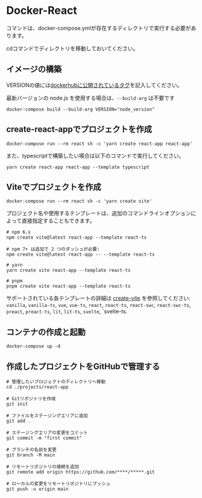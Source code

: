 # Docker-React
コマンドは、docker-compose.ymlが存在するディレクトリで実行する必要があります。

cdコマンドでディレクトリを移動しておいてください。

## イメージの構築
VERSIONの値には[dockerhubに公開されているタグ](https://hub.docker.com/_/node/tags)を記入してください。

最新バージョンの node.js を使用する場合は、`--build-arg` は不要です
```
docker-compose build --build-arg VERSION="node_version"
```

## create-react-appでプロジェクトを作成
```
docker-compose run --rm react sh -c 'yarn create react-app react-app'
```
また、typescriptで構築したい場合は以下のコマンドで実行してください。
```
yarn create react-app react-app --template typescript
```

## Viteでプロジェクトを作成
```
docker-compose run --rm react sh -c 'yarn create vite'
```
プロジェクト名や使用するテンプレートは、追加のコマンドラインオプションによって直接指定することもできます。
```
# npm 6.x
npm create vite@latest react-app --template react-ts

# npm 7+ は追加で 2 つのダッシュが必要:
npm create vite@latest react-app -- --template react-ts

# yarn
yarn create vite react-app --template react-ts

# pnpm
pnpm create vite react-app --template react-ts
```
サポートされている各テンプレートの詳細は [create-vite](https://github.com/vitejs/vite/tree/main/packages/create-vite) を参照してください: `vanilla`, `vanilla-ts`, `vue`, `vue-ts`, `react`, `react-ts`, `react-swc`, `react-swc-ts`, `preact`, `preact-ts`, `lit`, `lit-ts`, `svelte`, `svelte-ts.

## コンテナの作成と起動
```
docker-compose up -d
```

## 作成したプロジェクトをGitHubで管理する
```
# 管理したいプロジェクトのディレクトリへ移動
cd ./projects/react-app

# Gitリポジトリを作成
git init

# ファイルをステージングエリアに追加
git add .

# ステージングエリアの変更をコミット
git commit -m "first commit"

# ブランチの名前を変更
git branch -M main

# リモートリポジトリの接続を追加
git remote add origin https://github.com/****/*****.git

# ローカルの変更をリモートリポジトリにプッシュ
git push -u origin main
```
